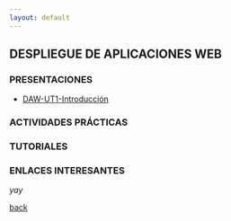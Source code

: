 ```yaml
---
layout: default
---
```


## DESPLIEGUE DE APLICACIONES WEB

### PRESENTACIONES  

* [DAW-UT1-Introducción](https://slides.com/manueljesusrodriguezarabi/deck-4b60c1/fullscreen)

### ACTIVIDADES PRÁCTICAS

### TUTORIALES

### ENLACES INTERESANTES

_yay_

[back](./)

